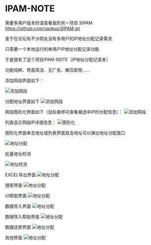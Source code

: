 # IPAM-NOTE
需要多用户版本的请查看我的另一项目 SIPAM  https://github.com/yaobus/SIPAM.git


鉴于在论坛有不少网友没有多用户的IP地址分配记录需求

只需要一个本地运行的单用户IP地址分配记录功能

于是就有了这个项目IPAM-NOTE（IP地址分配记录本）

功能纯粹、界面简洁、无广告、解压即用......

添加网段界面如下：

![添加网段](https://github.com/yaobus/ProjectData/blob/main/ipam-note/01.png)

分配地址界面如下
![添加网段](https://github.com/yaobus/ProjectData/blob/main/ipam-note/00.png)

网段图形化界面如下（鼠标悬停可查看被选中IP的分配信息）：
![添加网段](https://github.com/yaobus/ProjectData/blob/main/ipam-note/02.png)

列表显示网段IP详细信息：
![图形化](https://github.com/yaobus/ProjectData/blob/main/ipam-note/03.png)

图形化界面单击地址或列表界面双击地址可以弹出地址分配窗口

![地址分配](https://github.com/yaobus/ProjectData/blob/main/ipam-note/04.png)


批量地址检测

![地址检测](https://github.com/yaobus/ProjectData/blob/main/ipam-note/06.png)

EXCEL导出界面
![地址分配]([https://github.com/yaobus/ProjectData/blob/main/ipam-note/%E5%AF%BC%E5%87%BA.png])

搜索界面
![地址分配](https://github.com/yaobus/ProjectData/blob/main/ipam-note/%E6%90%9C%E7%B4%A2%E7%95%8C%E9%9D%A2.png)

UI帮助界面
![地址分配](https://github.com/yaobus/ProjectData/blob/main/ipam-note/helpui.png)

数据导入界面
![地址分配](https://github.com/yaobus/ProjectData/blob/main/ipam-note/import.png)

数据导入帮助界面
![地址分配](https://github.com/yaobus/ProjectData/blob/main/ipam-note/heipimport.png)


数据还原界面
![地址分配](https://github.com/yaobus/ProjectData/blob/main/ipam-note/restore.png)

其他界面
![地址分配](https://github.com/yaobus/ProjectData/blob/main/ipam-note/05.png)
